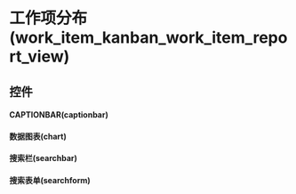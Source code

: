 # 工作项分布(work_item_kanban_work_item_report_view)  <!-- {docsify-ignore-all} -->



## 控件
#### CAPTIONBAR(captionbar)
#### 数据图表(chart)
#### 搜索栏(searchbar)
#### 搜索表单(searchform)


<script>
 const { createApp } = Vue
  createApp({
    data() {
      return {

      }
    }
  }).use(ElementPlus).mount('#app')
</script>